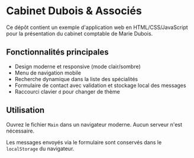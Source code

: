 # Cabinet Dubois & Associés

Ce dépôt contient un exemple d'application web en HTML/CSS/JavaScript pour la présentation du cabinet comptable de Marie Dubois.

## Fonctionnalités principales
- Design moderne et responsive (mode clair/sombre)
- Menu de navigation mobile
- Recherche dynamique dans la liste des spécialités
- Formulaire de contact avec validation et stockage local des messages
- Raccourci clavier `d` pour changer de thème

## Utilisation
Ouvrez le fichier `Main` dans un navigateur moderne. Aucun serveur n'est nécessaire.

Les messages envoyés via le formulaire sont conservés dans le `localStorage` du navigateur.
